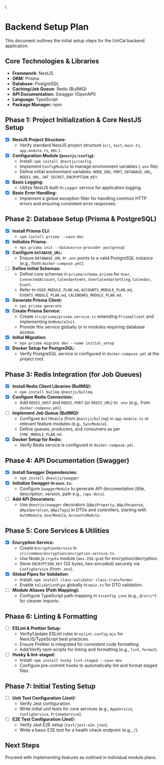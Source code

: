 \
# Backend Setup Plan

This document outlines the initial setup steps for the UniCal backend application.

## Core Technologies & Libraries

*   **Framework:** NestJS
*   **ORM:** Prisma
*   **Database:** PostgreSQL
*   **Caching/Job Queue:** Redis (BullMQ)
*   **API Documentation:** Swagger (OpenAPI)
*   **Language:** TypeScript
*   **Package Manager:** npm

## Phase 1: Project Initialization & Core NestJS Setup

*   [x] **NestJS Project Structure:**
    *   Verify standard NestJS project structure (`src`, `test`, `main.ts`, `app.module.ts`, etc.).
*   [x] **Configuration Module (`@nestjs/config`):**
    *   Install: `npm install @nestjs/config`
    *   Implement `ConfigModule` to manage environment variables (`.env` file).
    *   Define initial environment variables: `NODE_ENV`, `PORT`, `DATABASE_URL`, `REDIS_URL`, `JWT_SECRET`, `ENCRYPTION_KEY`.
*   [x] **Basic Logging:**
    *   Utilize NestJS built-in `Logger` service for application logging.
*   [x] **Basic Error Handling:**
    *   Implement a global exception filter for handling common HTTP errors and ensuring consistent error responses.

## Phase 2: Database Setup (Prisma & PostgreSQL)

*   [x] **Install Prisma CLI:**
    *   `npm install prisma --save-dev`
*   [x] **Initialize Prisma:**
    *   `npx prisma init --datasource-provider postgresql`
*   [x] **Configure `DATABASE_URL`:**
    *   Ensure `DATABASE_URL` in `.env` points to a valid PostgreSQL instance (e.g., from `docker-compose.yml`).
*   [ ] **Define Initial Schemas:**
    *   Define core schemas in `prisma/schema.prisma` for `User`, `ConnectedAccount`, `CalendarEvent`, `UserCalendarSetting`, `Calendar`, `Event`.
    *   Refer to `USER_MODULE_PLAN.md`, `ACCOUNTS_MODULE_PLAN.md`, `EVENTS_MODULE_PLAN.md`, `CALENDARS_MODULE_PLAN.md`.
*   [x] **Generate Prisma Client:**
    *   `npx prisma generate`
*   [x] **Create Prisma Service:**
    *   Create `src/prisma/prisma.service.ts` extending `PrismaClient` and implementing `OnModuleInit`.
    *   Provide this service globally or in modules requiring database access.
*   [x] **Initial Migration:**
    *   `npx prisma migrate dev --name initial_setup`
*   [x] **Docker Setup for PostgreSQL:**
    *   Verify PostgreSQL service is configured in `docker-compose.yml` at the project root.

## Phase 3: Redis Integration (for Job Queues)

*   [x] **Install Redis Client Libraries (BullMQ):**
    *   `npm install bullmq @nestjs/bullmq`
*   [x] **Configure Redis Connection:**
    *   Add `REDIS_HOST` and `REDIS_PORT` (or `REDIS_URL`) to `.env` (e.g., from `docker-compose.yml`).
*   [ ] **Implement Job Queue (BullMQ):**
    *   Configure `BullModule` (from `@nestjs/bullmq`) in `app.module.ts` or relevant feature modules (e.g., `SyncModule`).
    *   Define queues, producers, and consumers as per `SYNC_MODULE_PLAN.md`.
*   [x] **Docker Setup for Redis:**
    *   Verify Redis service is configured in `docker-compose.yml`.

## Phase 4: API Documentation (Swagger)

*   [x] **Install Swagger Dependencies:**
    *   `npm install @nestjs/swagger`
*   [x] **Initialize Swagger in `main.ts`:**
    *   Configure `SwaggerModule` to generate API documentation (title, description, version, path e.g., `/api-docs`).
*   [ ] **Add API Decorators:**
    *   Use `@nestjs/swagger` decorators (`@ApiProperty`, `@ApiResponse`, `@ApiOperation`, `@ApiTags`) in DTOs and controllers, starting with `AuthModule`, `UserModule`, `AccountsModule`.

## Phase 5: Core Services & Utilities

*   [x] **Encryption Service:**
    *   Create `EncryptionService` in `src/common/encryption/encryption.service.ts`.
    *   Use Node.js `crypto` module (`aes-256-gcm`) for encryption/decryption.
    *   Store `ENCRYPTION_KEY` (32 bytes, hex-encoded) securely via `ConfigService` (from `.env`).
*   [x] **Global Pipes for Validation:**
    *   Install: `npm install class-validator class-transformer`
    *   Enable `ValidationPipe` globally in `main.ts` for DTO validation.
*   [ ] **Module Aliases (Path Mapping):**
    *   Configure TypeScript path mapping in `tsconfig.json` (e.g., `@/src/*`) for cleaner imports.

## Phase 6: Linting & Formatting

*   [ ] **ESLint & Prettier Setup:**
    *   Verify/Update ESLint rules in `eslint.config.mjs` for NestJS/TypeScript best practices.
    *   Ensure Prettier is integrated for consistent code formatting.
    *   Add/Verify npm scripts for linting and formatting (e.g., `lint`, `format`).
*   [ ] **Husky & lint-staged:**
    *   Install: `npm install husky lint-staged --save-dev`
    *   Configure pre-commit hooks to automatically lint and format staged files.

## Phase 7: Initial Testing Setup

*   [ ] **Unit Test Configuration (Jest):**
    *   Verify Jest configuration.
    *   Write initial unit tests for core services (e.g., `AppService`, `ConfigService`, `PrismaService`).
*   [ ] **E2E Test Configuration (Jest):**
    *   Verify Jest E2E setup (`test/jest-e2e.json`).
    *   Write a basic E2E test for a health check endpoint (e.g., `/`).

## Next Steps

Proceed with implementing features as outlined in individual module plans.
